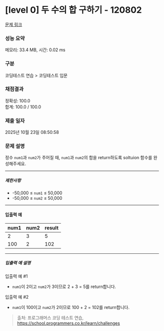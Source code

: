 # [level 0] 두 수의 합 구하기 - 120802 

[문제 링크](https://school.programmers.co.kr/learn/courses/30/lessons/120802) 

### 성능 요약

메모리: 33.4 MB, 시간: 0.02 ms

### 구분

코딩테스트 연습 > 코딩테스트 입문

### 채점결과

정확성: 100.0<br/>합계: 100.0 / 100.0

### 제출 일자

2025년 10월 23일 08:50:58

### 문제 설명

<p>정수 <code>num1</code>과 <code>num2</code>가 주어질 때, <code>num1</code>과 <code>num2</code>의 합을 return하도록 soltuion 함수를 완성해주세요.</p>

<hr>

<h5>제한사항</h5>

<ul>
<li>-50,000 ≤ <code>num1</code> ≤ 50,000</li>
<li>-50,000 ≤ <code>num2</code> ≤ 50,000</li>
</ul>

<hr>

<h4>입출력 예</h4>
<table class="table">
        <thead><tr>
<th>num1</th>
<th>num2</th>
<th>result</th>
</tr>
</thead>
        <tbody><tr>
<td>2</td>
<td>3</td>
<td>5</td>
</tr>
<tr>
<td>100</td>
<td>2</td>
<td>102</td>
</tr>
</tbody>
      </table>
<hr>

<h5>입출력 예 설명</h5>

<p>입출력 예 #1</p>

<ul>
<li><code>num1</code>이 2이고 <code>num2</code>가 3이므로 2 + 3 = 5를 return합니다.</li>
</ul>

<p>입출력 예 #2</p>

<ul>
<li><code>num1</code>이 100이고 <code>num2</code>가 2이므로 100 + 2 = 102를 return합니다.</li>
</ul>


> 출처: 프로그래머스 코딩 테스트 연습, https://school.programmers.co.kr/learn/challenges